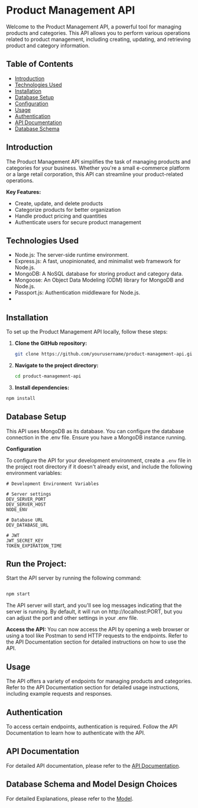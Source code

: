 # Product Management API

Welcome to the Product Management API, a powerful tool for managing products and categories. This API allows you to perform various operations related to product management, including creating, updating, and retrieving product and category information.

## Table of Contents

-    [Introduction](#introduction)
-    [Technologies Used](#technologies-used)
-    [Installation](#installation)
-    [Database Setup](#database-setup)
-    [Configuration](#configuration)
-    [Usage](#usage)
-    [Authentication](#authentication)
-    [API Documentation](#api-documentation)
-    [Database Schema](#database-schema-and-model-design-choices)

## Introduction

The Product Management API simplifies the task of managing products and categories for your business. Whether you're a small e-commerce platform or a large retail corporation, this API can streamline your product-related operations.

**Key Features:**

-    Create, update, and delete products
-    Categorize products for better organization
-    Handle product pricing and quantities
-    Authenticate users for secure product management

## Technologies Used

-    Node.js: The server-side runtime environment.
-    Express.js: A fast, unopinionated, and minimalist web framework for Node.js.
-    MongoDB: A NoSQL database for storing product and category data.
-    Mongoose: An Object Data Modeling (ODM) library for MongoDB and Node.js.
-    Passport.js: Authentication middleware for Node.js.
-

## Installation

To set up the Product Management API locally, follow these steps:

1. **Clone the GitHub repository:**

     ```bash
     git clone https://github.com/yourusername/product-management-api.git
     ```

2. **Navigate to the project directory:**

     ```bash
     cd product-management-api
     ```

3. **Install dependencies:**

```bash
npm install
```

## Database Setup

This API uses MongoDB as its database. You can configure the database connection in the .env file. Ensure you have a MongoDB instance running.

**Configuration**

To configure the API for your development environment, create a `.env` file in the project root directory if it doesn't already exist, and include the following environment variables:

```dotenv
# Development Environment Variables

# Server settings
DEV_SERVER_PORT
DEV_SERVER_HOST
NODE_ENV

# Database URL
DEV_DATABASE_URL

# JWT
JWT_SECRET_KEY
TOKEN_EXPIRATION_TIME
```

## Run the Project:

Start the API server by running the following command:

```bash

npm start
```

The API server will start, and you'll see log messages indicating that the server is running. By default, it will run on http://localhost:PORT, but you can adjust the port and other settings in your .env file.

**Access the API:** You can now access the API by opening a web browser or using a tool like Postman to send HTTP requests to the endpoints. Refer to the API Documentation section for detailed instructions on how to use the API.

## Usage

The API offers a variety of endpoints for managing products and categories. Refer to the API Documentation section for detailed usage instructions, including example requests and responses.

## Authentication

To access certain endpoints, authentication is required. Follow the API Documentation to learn how to authenticate with the API.

## API Documentation

For detailed API documentation, please refer to the [API Documentation](https://brindle-armadillo-af0.notion.site/Product-Management-API-Docs-a45e490414c74d6e886272430b37e348?pvs=4).

## Database Schema and Model Design Choices

For detailed Explanations, please refer to the [Model](https://brindle-armadillo-af0.notion.site/Database-schema-and-model-design-choices-0a80423f10104804a60b310743d54886?pvs=4).
